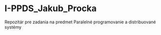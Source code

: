 # I-PPDS_Jakub_Procka
Repozitár pre zadania na predmet Paralelné programovanie a distribuované systémy
